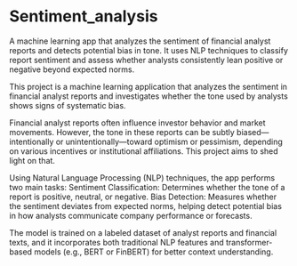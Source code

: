 # Sentiment_analysis
A machine learning app that analyzes the sentiment of financial analyst reports and detects potential bias in tone. It uses NLP techniques to classify report sentiment and assess whether analysts consistently lean positive or negative beyond expected norms.

This project is a machine learning application that analyzes the sentiment in financial analyst reports and investigates whether the tone used by analysts shows signs of systematic bias.

Financial analyst reports often influence investor behavior and market movements. However, the tone in these reports can be subtly biased—intentionally or unintentionally—toward optimism or pessimism, depending on various incentives or institutional affiliations. This project aims to shed light on that.

Using Natural Language Processing (NLP) techniques, the app performs two main tasks:
Sentiment Classification: Determines whether the tone of a report is positive, neutral, or negative.
Bias Detection: Measures whether the sentiment deviates from expected norms, helping detect potential bias in how analysts communicate company performance or forecasts.

The model is trained on a labeled dataset of analyst reports and financial texts, and it incorporates both traditional NLP features and transformer-based models (e.g., BERT or FinBERT) for better context understanding.
